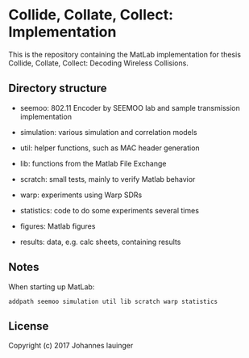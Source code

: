 # Collide, Collate, Collect: Implementation

This is the repository containing the MatLab implementation for thesis Collide, Collate, Collect: Decoding Wireless Collisions.


## Directory structure

 - seemoo: 802.11 Encoder by SEEMOO lab and sample transmission implementation
 - simulation: various simulation and correlation models
 - util: helper functions, such as MAC header generation
 - lib: functions from the Matlab File Exchange
 - scratch: small tests, mainly to verify Matlab behavior
 - warp: experiments using Warp SDRs
 - statistics: code to do some experiments several times


 - figures: Matlab figures
 - results: data, e.g. calc sheets, containing results


## Notes

When starting up MatLab:

```
addpath seemoo simulation util lib scratch warp statistics
```


## License

Copyright (c) 2017 Johannes lauinger
